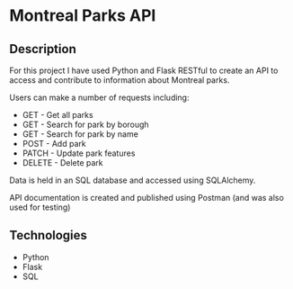# Montreal Parks API

## Description

For this project I have used Python and Flask RESTful to create an API to access and contribute to information about Montreal parks.

Users can make a number of requests including:
* GET - Get all parks
* GET - Search for park by borough
* GET - Search for park by name
* POST - Add park
* PATCH - Update park features
* DELETE - Delete park

Data is held in an SQL database and accessed using SQLAlchemy.

API documentation is created and published using Postman (and was also used for testing)

## Technologies

* Python
* Flask
* SQL
